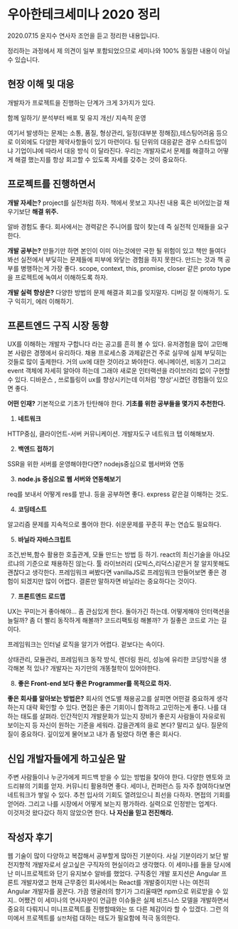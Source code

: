 # 우아한테크세미나 2020 정리

2020.07.15 윤지수 연사자 조언을 듣고 정리한 내용입니다.

정리하는 과정에서 제 의견이 일부 포함되었으므로 세미나와 100% 동일한 내용이 아닐 수 있습니다.

## 현장 이해 및 대응

개발자가 프로젝트을 진행하는 단계가 크게 3가지가 있다.

함께 일하기/ 분석부터 배포 및 유지 개선/ 지속적 운영

여기서 발생하는 문제는 소통, 품질, 형상관리, 일정(대부분 정해짐),테스팅어려움 등으로 이외에도 다양한 제약사항들이 있기 마련이다. 팀 단위의 대응같은 경우 스타트업이냐 기업이냐에 따라서 대응 방식 이 달라진다. 우리는 개발자로서 문제를 해결하고 어떻게 해결 했는지를 항상 회고할 수 있도록 자세를 갖추는 것이 중요하다.

## 프로젝트를 진행하면서

**개발 자세는?** project를 실전처럼 하자. 책에서 못보고 지나친 내용 혹은 비어있는걸 채우기보단 **해결 위주.**

알바 경험도 좋다. 회사에서는 경력같은 주니어를 많이 찾는데 즉 실전적 인재들을 요구한다.

**개발 공부는?** 만들기만 하면 본인이 이미 아는것에만 국한 될 위험이 있고 책만 들여다봐선 실전에서 부딪히는 문제들에 피부에 와닿는 경험을 하지 못한다. 만드는 것과 책 공부를 병행하는게 가장 좋다. scope, context, this, promise, closer 같은 proto type을 프로젝트에 녹여서 이해하도록 하자.

**개발 실력 향상은?** 다양한 방법의 문제 해결과 회고를 잊지말자. 디버깅 잘 이해하기. 도구 익히기, 에러 이해하기.

## 프론트엔드 구직 시장 동향

UX를 이해하는 개발자 구합니다 라는 공고를 흔히 볼 수 있다. 유저경험을 많이 고민해본 사람은 경쟁에서 유리하다. 채용 프로세스중 과제같은건 주로 실무에 실제 부딪히는 것들로 많이 출제한다. 거의 ux에 대한 것이라고 봐야한다. 에니메이션, 비동기 그리고 event 객체에 자세히 알아야 하는데 그래야 새로운 인터랙션을 라이브러리 없이 구현할 수 있다. 디바운스 , 쓰로틀링이 ux를 향상시키는데 이처럼 '향상'시켰던 경험들이 있으면 좋다.

**어떤 인재?** 기본적으로 기초가 탄탄해야 한다. **기초를 위한 공부들을 몇가지 추천한다.**

1. **네트워크**

HTTP중심, 클라이언트-서버 커뮤니케이션. 개발자도구 네트워크 탭 이해해보자.

2. **백엔드 접하기**

SSR을 위한 서버를 운영해야한다면? nodejs중심으로 웹서버와 연동

3. **node.js 중심으로 웹 서버와 연동해보기**

req를 보내서 어떻게 res를 받냐. 등을 공부하면 좋다. express 같은걸 이해하는 것도.

4. **코딩테스트**

알고리즘 문제를 지속적으로 풀어야 한다. 쉬운문제를 꾸준히 푸는 연습도 필요하다.

5. **바닐라 자바스크립트**

조건,반복,함수 활용한 호출관계, 모듈 만드는 방법 등 하기. react의 최신기술을 아냐모르냐의 기준으로 채용하진 않는다. 툴 라이브러리 (모빅스,리덕스)같은거 잘 알지못해도 괜찮다고 생각한다. 프레임워크 써봤다면 vanillaJS로 프레임워크 만들어보면 좋은 경험이 되겠지만 많이 어렵다. 결론만 말하자면 바닐라는 중요하다는 것이다.

7.  **프론트엔드 로드맵**

UX는 꾸미는거 좋아해야... 좀 관심있게 한다. 돌아가긴 하는데. 어떻게해야 인터랙션을 늘릴까? 좀 더 빨리 동작하게 해볼까? 코드리팩토링 해볼까? 가 질좋은 코드로 가는 길이다.

프레임워크는 인터널 로직을 알기가 어렵다. 겉보다는 속이다.

상태관리, 모듈관리, 프레임워크 동작 방식, 렌더링 원리, 성능에 유리한 코딩방식을 생각해본 적 있나? 개발자는 자기만의 개똥철학이 있어야한다.

8. **좋은 Front-end 보다 좋은 Programmer를 목적으로 하자.**

**좋은 회사를 알아보는 방법은?** 회사의 연도별 채용공고를 살피면 어떤걸 중요하게 생각하는지 대략 확인할 수 있다. 면접은 좋은 기회이니 합격하고 고민하는게 좋다. 나를 대하는 태도를 살펴라. 인간적인지 개발문화가 있는지 장비가 좋은지 사람들이 자유로워 보이는지 등 자신이 원하는 기준을 세워라. 갑을관계의 을로 본다? 말리고 싶다. 질문의 질이 중요하다. 깊이있게 물어보고 내가 좀 털렸다 하면 좋은 회사다.

## 신입 개발자들에게 하고싶은 말

주변 사람들이나 누군가에게 피드백 받을 수 있는 방법을 찾아야 한다. 다양한 멘토와 코드리뷰의 기회를 얻자. 커뮤니티 활용하면 좋다. 세미나, 컨퍼런스 등 자주 참여하다보면 네트워크가 쌓일 수 있다. 추천 입사의 기회도 열려있으니 최선을 다하자. 면접의 기회를 얻어라. 그리고 나를 시장에서 어떻게 보는지 평가하라. 실력으로 인정받는 업계다. <br/>
이것저것 왔다갔다 하지 않았으면 한다. **나 자신을 믿고 전진해라.**

## 작성자 후기
웹 기술이 많이 다양하고 복잡해서 공부할게 많아진 기분이다. 사실 기분이라기 보단 발전지향적 개발자로서 살고싶은 구직자의 현실이라고 생각했다. 이 세미나를 들을 당시에 난 미니프로젝트와 단기 유지보수 알바를 했었다. 구직중인 개발 포지션은 Angular 프론트 개발자였고 현재 근무중인 회사에서는 React를 개발중이지만 나는 여전히 Angular 개발자를 꿈꾼다. 가끔 앵귤러의 향기가 그리울때면 npm으로 위로받을 수 있지.. 
어쨌건 이 세미나의 연사자분이 언급한 이슈들은 실제 비즈니스 모델을 개발하면서 중요히 다뤄지니 미니프로젝트를 진행할때와는 또 다른 체감이라 할 수 있겠다. 그런 의미에서 프로젝트를 `실전`처럼 대하는 태도가 필요함에 적극 동의한다.